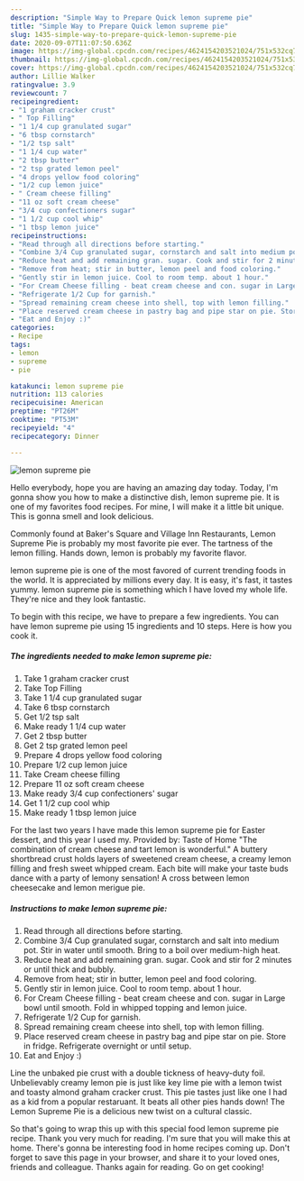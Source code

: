 ```yaml
---
description: "Simple Way to Prepare Quick lemon supreme pie"
title: "Simple Way to Prepare Quick lemon supreme pie"
slug: 1435-simple-way-to-prepare-quick-lemon-supreme-pie
date: 2020-09-07T11:07:50.636Z
image: https://img-global.cpcdn.com/recipes/4624154203521024/751x532cq70/lemon-supreme-pie-recipe-main-photo.jpg
thumbnail: https://img-global.cpcdn.com/recipes/4624154203521024/751x532cq70/lemon-supreme-pie-recipe-main-photo.jpg
cover: https://img-global.cpcdn.com/recipes/4624154203521024/751x532cq70/lemon-supreme-pie-recipe-main-photo.jpg
author: Lillie Walker
ratingvalue: 3.9
reviewcount: 7
recipeingredient:
- "1 graham cracker crust"
- " Top Filling"
- "1 1/4 cup granulated sugar"
- "6 tbsp cornstarch"
- "1/2 tsp salt"
- "1 1/4 cup water"
- "2 tbsp butter"
- "2 tsp grated lemon peel"
- "4 drops yellow food coloring"
- "1/2 cup lemon juice"
- " Cream cheese filling"
- "11 oz soft cream cheese"
- "3/4 cup confectioners sugar"
- "1 1/2 cup cool whip"
- "1 tbsp lemon juice"
recipeinstructions:
- "Read through all directions before starting."
- "Combine 3/4 Cup granulated sugar, cornstarch and salt into medium pot. Stir in water until smooth. Bring to a boil over medium-high heat."
- "Reduce heat and add remaining gran. sugar. Cook and stir for 2 minutes or until thick and bubbly."
- "Remove from heat; stir in butter, lemon peel and food coloring."
- "Gently stir in lemon juice. Cool to room temp. about 1 hour."
- "For Cream Cheese filling - beat cream cheese and con. sugar in Large bowl until smooth. Fold in whipped topping and lemon juice."
- "Refrigerate 1/2 Cup for garnish."
- "Spread remaining cream cheese into shell, top with lemon filling."
- "Place reserved cream cheese in pastry bag and pipe star on pie. Store in fridge. Refrigerate overnight or until setup."
- "Eat and Enjoy :)"
categories:
- Recipe
tags:
- lemon
- supreme
- pie

katakunci: lemon supreme pie 
nutrition: 113 calories
recipecuisine: American
preptime: "PT26M"
cooktime: "PT53M"
recipeyield: "4"
recipecategory: Dinner

---
```



![lemon supreme pie](https://img-global.cpcdn.com/recipes/4624154203521024/751x532cq70/lemon-supreme-pie-recipe-main-photo.jpg)

Hello everybody, hope you are having an amazing day today. Today, I'm gonna show you how to make a distinctive dish, lemon supreme pie. It is one of my favorites food recipes. For mine, I will make it a little bit unique. This is gonna smell and look delicious.

Commonly found at Baker&#39;s Square and Village Inn Restaurants, Lemon Supreme Pie is probably my most favorite pie ever. The tartness of the lemon filling. Hands down, lemon is probably my favorite flavor.

lemon supreme pie is one of the most favored of current trending foods in the world. It is appreciated by millions every day. It is easy, it's fast, it tastes yummy. lemon supreme pie is something which I have loved my whole life. They're nice and they look fantastic.


To begin with this recipe, we have to prepare a few ingredients. You can have lemon supreme pie using 15 ingredients and 10 steps. Here is how you cook it.

<!--inarticleads1-->

##### The ingredients needed to make lemon supreme pie:

1. Take 1 graham cracker crust
1. Take  Top Filling
1. Take 1 1/4 cup granulated sugar
1. Take 6 tbsp cornstarch
1. Get 1/2 tsp salt
1. Make ready 1 1/4 cup water
1. Get 2 tbsp butter
1. Get 2 tsp grated lemon peel
1. Prepare 4 drops yellow food coloring
1. Prepare 1/2 cup lemon juice
1. Take  Cream cheese filling
1. Prepare 11 oz soft cream cheese
1. Make ready 3/4 cup confectioners&#39; sugar
1. Get 1 1/2 cup cool whip
1. Make ready 1 tbsp lemon juice


For the last two years I have made this lemon supreme pie for Easter dessert, and this year I used my. Provided by: Taste of Home &#34;The combination of cream cheese and tart lemon is wonderful.&#34; A buttery shortbread crust holds layers of sweetened cream cheese, a creamy lemon filling and fresh sweet whipped cream. Each bite will make your taste buds dance with a party of lemony sensation! A cross between lemon cheesecake and lemon merigue pie. 

<!--inarticleads2-->

##### Instructions to make lemon supreme pie:

1. Read through all directions before starting.
1. Combine 3/4 Cup granulated sugar, cornstarch and salt into medium pot. Stir in water until smooth. Bring to a boil over medium-high heat.
1. Reduce heat and add remaining gran. sugar. Cook and stir for 2 minutes or until thick and bubbly.
1. Remove from heat; stir in butter, lemon peel and food coloring.
1. Gently stir in lemon juice. Cool to room temp. about 1 hour.
1. For Cream Cheese filling - beat cream cheese and con. sugar in Large bowl until smooth. Fold in whipped topping and lemon juice.
1. Refrigerate 1/2 Cup for garnish.
1. Spread remaining cream cheese into shell, top with lemon filling.
1. Place reserved cream cheese in pastry bag and pipe star on pie. Store in fridge. Refrigerate overnight or until setup.
1. Eat and Enjoy :)


Line the unbaked pie crust with a double tickness of heavy-duty foil. Unbelievably creamy lemon pie is just like key lime pie with a lemon twist and toasty almond graham cracker crust. This pie tastes just like one I had as a kid from a popular restaruant. It beats all other pies hands down! The Lemon Supreme Pie is a delicious new twist on a cultural classic. 

So that's going to wrap this up with this special food lemon supreme pie recipe. Thank you very much for reading. I'm sure that you will make this at home. There's gonna be interesting food in home recipes coming up. Don't forget to save this page in your browser, and share it to your loved ones, friends and colleague. Thanks again for reading. Go on get cooking!
